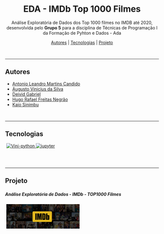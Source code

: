 <h1 align="center">  EDA - IMDb Top 1000 Filmes </h1>

<p align="center">Análise Exploratória de Dados dos Top 1000 filmes no IMDB até 2020, desenvolvida pelo <strong>Grupo 5</strong> para a disciplina de Técnicas de Programação I da Formação de Pyhton e Dados - Ada<p>
<p align="center">
    <a href="##Autores">Autores</a> |
    <a href="##Tecnologias">Tecnologias</a> |
    <a href="##Projeto">Projeto</a> 
</p>
<br>

---

 ## Autores

- [Antonio Leandro Martins Candido](https://github.com/antoniolmcandido)
- [Augusto Vinicius da Silva](https://github.com/Vinicius999)
- [Deivid Gabriel](https://github.com/Fukubi) 
- [Hugo Rafael Freitas Negrão](https://github.com/hugonegrao) 
- [Kaio Sinimbu](https://github.com/kaioforte)

<br>

---

## Tecnologias

<p style='margin: 16px 4px 32px;'>
    <a href="https://www.python.org/" target="_blank" rel="noreferrer">
        <img src="https://cdn.jsdelivr.net/gh/devicons/devicon/icons/python/python-original.svg" alt="Vini-python" width="40" height="40" />
    </a>
	<a href="https://jupyter.org/" target="_blank" rel="noreferrer">
        <img src="https://cdn.jsdelivr.net/gh/devicons/devicon/icons/jupyter/jupyter-original-wordmark.svg" alt="jupyter" width="40" height="40" />
    </a>
</p>
<br>


---

## Projeto

<h5> </h5>

##### Análise Exploratória de Dados - IMDb - TOP1000 Filmes

<p style='margin: 16px 4px 32px;'>
    <a href="https://github.com/Vinicius999/EDA-IMDb-Top1000-Films/blob/main/Projeto_TopFilmes.ipynb" target="_blank" rel="noreferrer">
        <img src="https://github.com/Vinicius999/EDA-IMDb-Top1000-Films/blob/main/images/IMDb_Header_image.jpg" width="240" height="80" />
    </a>
</p>
